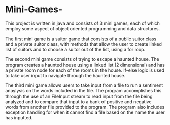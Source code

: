 # Mini-Games-
This project is written in java and consists of 3 mini games, each of which employ some aspect of object oriented programming and data structures.

The first mini game is a suitor game that consists of a public suitor class and a private suitor class, with methods that allow the user to create linked list of suitors and to choose a suitor out of the list, using a for loop. 

The second mini game consists of trying to escape a haunted house. The program creates a haunted house using a linked list (2 dimensional) and has a private room node for each of the rooms in the house. If-else logic is used to take user input to navigate through the haunted house. 

The third mini game allows users to take input from a file to run a sentiment anaylysis on the words included in the file. The program accomplishes this through the use of an FileInput stream to read input from the file being analyzed and to compare that input to a bank of positive and negative words from another file provided to the program. The program also includes exception handling for when it cannot find a file based on the name the user has inputted. 
